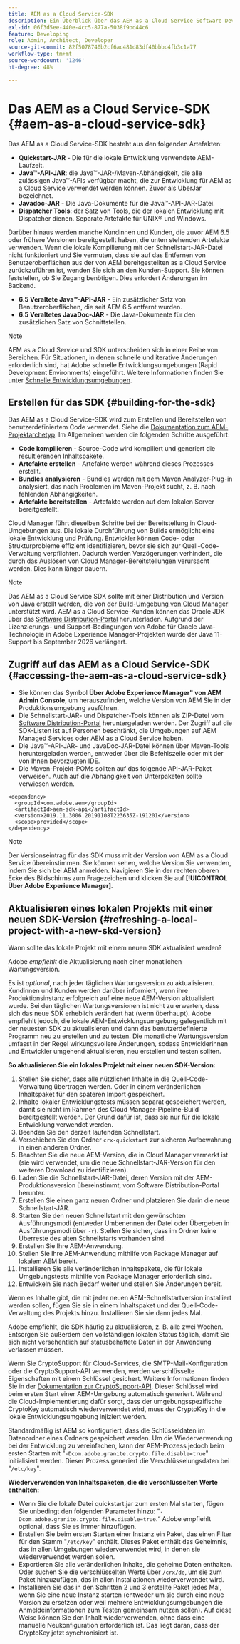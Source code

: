 ```yaml
---
title: AEM as a Cloud Service-SDK
description: Ein Überblick über das AEM as a Cloud Service Software Development Kit.
exl-id: 06f3d5ee-440e-4cc5-877a-5038f9bd44c6
feature: Developing
role: Admin, Architect, Developer
source-git-commit: 82f5078740b2cf6ac481d83df40bbbc4fb3c1a77
workflow-type: tm+mt
source-wordcount: '1246'
ht-degree: 48%

---
```


# Das AEM as a Cloud Service-SDK {#aem-as-a-cloud-service-sdk}

Das AEM as a Cloud Service-SDK besteht aus den folgenden Artefakten:

* **Quickstart-JAR** - Die für die lokale Entwicklung verwendete AEM-Laufzeit.
* **Java™-API-JAR**: die Java™-JAR-/Maven-Abhängigkeit, die alle zulässigen Java™-APIs verfügbar macht, die zur Entwicklung für AEM as a Cloud Service verwendet werden können. Zuvor als UberJar bezeichnet.
* **Javadoc-JAR** - Die Java-Dokumente für die Java™-API-JAR-Datei.
* **Dispatcher Tools**: der Satz von Tools, die der lokalen Entwicklung mit Dispatcher dienen. Separate Artefakte für UNIX® und Windows.

Darüber hinaus werden manche Kundinnen und Kunden, die zuvor AEM 6.5 oder frühere Versionen bereitgestellt haben, die unten stehenden Artefakte verwenden. Wenn die lokale Kompilierung mit der Schnellstart-JAR-Datei nicht funktioniert und Sie vermuten, dass sie auf das Entfernen von Benutzeroberflächen aus der von AEM bereitgestellten as a Cloud Service zurückzuführen ist, wenden Sie sich an den Kunden-Support. Sie können feststellen, ob Sie Zugang benötigen. Dies erfordert Änderungen im Backend.

* **6.5 Veraltete Java™-API-JAR** - Ein zusätzlicher Satz von Benutzeroberflächen, die seit AEM 6.5 entfernt wurden.
* **6.5 Veraltetes JavaDoc-JAR** - Die Java-Dokumente für den zusätzlichen Satz von Schnittstellen.

>[!NOTE]
> 
> AEM as a Cloud Service und SDK unterscheiden sich in einer Reihe von Bereichen. Für Situationen, in denen schnelle und iterative Änderungen erforderlich sind, hat Adobe schnelle Entwicklungsumgebungen (Rapid Development Environments) eingeführt. Weitere Informationen finden Sie unter [Schnelle Entwicklungsumgebungen](/help/implementing/developing/introduction/rapid-development-environments.md).

## Erstellen für das SDK {#building-for-the-sdk}

Das AEM as a Cloud Service-SDK wird zum Erstellen und Bereitstellen von benutzerdefiniertem Code verwendet. Siehe die [Dokumentation zum AEM-Projektarchetyp](https://experienceleague.adobe.com/de/docs/experience-manager-core-components/using/developing/archetype/using). Im Allgemeinen werden die folgenden Schritte ausgeführt:

* **Code kompilieren** - Source-Code wird kompiliert und generiert die resultierenden Inhaltspakete.
* **Artefakte erstellen** - Artefakte werden während dieses Prozesses erstellt.
* **Bundles analysieren** - Bundles werden mit dem Maven Analyzer-Plug-in analysiert, das nach Problemen im Maven-Projekt sucht, z. B. nach fehlenden Abhängigkeiten.
* **Artefakte bereitstellen** - Artefakte werden auf dem lokalen Server bereitgestellt.

Cloud Manager führt dieselben Schritte bei der Bereitstellung in Cloud-Umgebungen aus. Die lokale Durchführung von Builds ermöglicht eine lokale Entwicklung und Prüfung. Entwickler können Code- oder Strukturprobleme effizient identifizieren, bevor sie sich zur Quell-Code-Verwaltung verpflichten. Dadurch werden Verzögerungen verhindert, die durch das Auslösen von Cloud Manager-Bereitstellungen verursacht werden. Dies kann länger dauern.

>[!NOTE]
>
>Das AEM as a Cloud Service SDK sollte mit einer Distribution und Version von Java erstellt werden, die von der [Build-Umgebung von Cloud Manager](/help/implementing/cloud-manager/getting-access-to-aem-in-cloud/build-environment-details.md) unterstützt wird. AEM as a Cloud Service-Kunden können das Oracle JDK über das [Software Distribution-Portal](https://experience.adobe.com/#/downloads/content/software-distribution/de/aemcloud.html) herunterladen. Aufgrund der Lizenzierungs- und Support-Bedingungen von Adobe für Oracle Java-Technologie in Adobe Experience Manager-Projekten wurde der Java 11-Support bis September 2026 verlängert.

## Zugriff auf das AEM as a Cloud Service-SDK {#accessing-the-aem-as-a-cloud-service-sdk}

* Sie können das Symbol **Über Adobe Experience Manager&quot; von AEM Admin Console**, um herauszufinden, welche Version von AEM Sie in der Produktionsumgebung ausführen.
* Die Schnellstart-JAR- und Dispatcher-Tools können als ZIP-Datei vom [Software Distribution-Portal](https://experience.adobe.com/#/downloads/content/software-distribution/de/aemcloud.html) heruntergeladen werden. Der Zugriff auf die SDK-Listen ist auf Personen beschränkt, die Umgebungen auf AEM Managed Services oder AEM as a Cloud Service haben.
* Die Java™-API-JAR- und JavaDoc-JAR-Datei können über Maven-Tools heruntergeladen werden, entweder über die Befehlszeile oder mit der von Ihnen bevorzugten IDE.
* Die Maven-Projekt-POMs sollten auf das folgende API-JAR-Paket verweisen. Auch auf die Abhängigkeit von Unterpaketen sollte verwiesen werden.

```
<dependency>
  <groupId>com.adobe.aem</groupId>
  <artifactId>aem-sdk-api</artifactId>
  <version>2019.11.3006.20191108T223635Z-191201</version>
  <scope>provided</scope>
</dependency>
```

>[!NOTE]
>
>Der Versionseintrag für das SDK muss mit der Version von AEM as a Cloud Service übereinstimmen. Sie können sehen, welche Version Sie verwenden, indem Sie sich bei AEM anmelden. Navigieren Sie in der rechten oberen Ecke des Bildschirms zum Fragezeichen und klicken Sie auf **[!UICONTROL Über Adobe Experience Manager]**.


## Aktualisieren eines lokalen Projekts mit einer neuen SDK-Version {#refreshing-a-local-project-with-a-new-skd-version}

Wann sollte das lokale Projekt mit einem neuen SDK aktualisiert werden?

Adobe *empfiehlt* die Aktualisierung nach einer monatlichen Wartungsversion.

Es ist *optional*, nach jeder täglichen Wartungsversion zu aktualisieren. Kundinnen und Kunden werden darüber informiert, wenn ihre Produktionsinstanz erfolgreich auf eine neue AEM-Version aktualisiert wurde. Bei den täglichen Wartungsversionen ist nicht zu erwarten, dass sich das neue SDK erheblich verändert hat (wenn überhaupt). Adobe empfiehlt jedoch, die lokale AEM-Entwicklungsumgebung gelegentlich mit der neuesten SDK zu aktualisieren und dann das benutzerdefinierte Programm neu zu erstellen und zu testen. Die monatliche Wartungsversion umfasst in der Regel wirkungsvollere Änderungen, sodass Entwicklerinnen und Entwickler umgehend aktualisieren, neu erstellen und testen sollten.

**So aktualisieren Sie ein lokales Projekt mit einer neuen SDK-Version:**

1. Stellen Sie sicher, dass alle nützlichen Inhalte in die Quell-Code-Verwaltung übertragen werden. Oder in einem veränderlichen Inhaltspaket für den späteren Import gespeichert.
1. Inhalte lokaler Entwicklungstests müssen separat gespeichert werden, damit sie nicht im Rahmen des Cloud Manager-Pipeline-Build bereitgestellt werden. Der Grund dafür ist, dass sie nur für die lokale Entwicklung verwendet werden.
1. Beenden Sie den derzeit laufenden Schnellstart.
1. Verschieben Sie den Ordner `crx-quickstart` zur sicheren Aufbewahrung in einen anderen Ordner.
1. Beachten Sie die neue AEM-Version, die in Cloud Manager vermerkt ist (sie wird verwendet, um die neue Schnellstart-JAR-Version für den weiteren Download zu identifizieren).
1. Laden Sie die Schnellstart-JAR-Datei, deren Version mit der AEM-Produktionsversion übereinstimmt, vom Software Distribution-Portal herunter.
1. Erstellen Sie einen ganz neuen Ordner und platzieren Sie darin die neue Schnellstart-JAR.
1. Starten Sie den neuen Schnellstart mit den gewünschten Ausführungsmodi (entweder Umbenennen der Datei oder Übergeben in Ausführungsmodi über `-r`).
Stellen Sie sicher, dass im Ordner keine Überreste des alten Schnellstarts vorhanden sind.
1. Erstellen Sie Ihre AEM-Anwendung.
1. Stellen Sie Ihre AEM-Anwendung mithilfe von Package Manager auf lokalem AEM bereit.
1. Installieren Sie alle veränderlichen Inhaltspakete, die für lokale Umgebungstests mithilfe von Package Manager erforderlich sind.
1. Entwickeln Sie nach Bedarf weiter und stellen Sie Änderungen bereit.

Wenn es Inhalte gibt, die mit jeder neuen AEM-Schnellstartversion installiert werden sollen, fügen Sie sie in einem Inhaltspaket und der Quell-Code-Verwaltung des Projekts hinzu. Installieren Sie sie dann jedes Mal.

Adobe empfiehlt, die SDK häufig zu aktualisieren, z. B. alle zwei Wochen. Entsorgen Sie außerdem den vollständigen lokalen Status täglich, damit Sie sich nicht versehentlich auf statusbehaftete Daten in der Anwendung verlassen müssen.

Wenn Sie CryptoSupport für Cloud-Services, die SMTP-Mail-Konfiguration oder die CryptoSupport-API verwenden, werden verschlüsselte Eigenschaften mit einem Schlüssel gesichert. Weitere Informationen finden Sie in der [Dokumentation zur CryptoSupport-API](https://developer.adobe.com/experience-manager/reference-materials/cloud-service/javadoc/com/adobe/granite/crypto/CryptoSupport.html). Dieser Schlüssel wird beim ersten Start einer AEM-Umgebung automatisch generiert. Während die Cloud-Implementierung dafür sorgt, dass der umgebungsspezifische CryptoKey automatisch wiederverwendet wird, muss der CryptoKey in die lokale Entwicklungsumgebung injiziert werden.

Standardmäßig ist AEM so konfiguriert, dass die Schlüsseldaten im Datenordner eines Ordners gespeichert werden. Um die Wiederverwendung bei der Entwicklung zu vereinfachen, kann der AEM-Prozess jedoch beim ersten Starten mit &quot;`-Dcom.adobe.granite.crypto.file.disable=true`&quot; initialisiert werden. Dieser Prozess generiert die Verschlüsselungsdaten bei &quot;`/etc/key`&quot;.

**Wiederverwenden von Inhaltspaketen, die die verschlüsselten Werte enthalten:**

* Wenn Sie die lokale Datei quickstart.jar zum ersten Mal starten, fügen Sie unbedingt den folgenden Parameter hinzu: &quot;`-Dcom.adobe.granite.crypto.file.disable=true`.“ Adobe empfiehlt optional, dass Sie es immer hinzufügen.
* Erstellen Sie beim ersten Starten einer Instanz ein Paket, das einen Filter für den Stamm &quot;`/etc/key`&quot; enthält. Dieses Paket enthält das Geheimnis, das in allen Umgebungen wiederverwendet wird, in denen sie wiederverwendet werden sollen.
* Exportieren Sie alle veränderlichen Inhalte, die geheime Daten enthalten. Oder suchen Sie die verschlüsselten Werte über `/crx/de`, um sie zum Paket hinzuzufügen, das in allen Installationen wiederverwendet wird.
* Installieren Sie das in den Schritten 2 und 3 erstellte Paket jedes Mal, wenn Sie eine neue Instanz starten (entweder um sie durch eine neue Version zu ersetzen oder weil mehrere Entwicklungsumgebungen die Anmeldeinformationen zum Testen gemeinsam nutzen sollen). Auf diese Weise können Sie den Inhalt wiederverwenden, ohne dass eine manuelle Neukonfiguration erforderlich ist. Das liegt daran, dass der CryptoKey jetzt synchronisiert ist.

